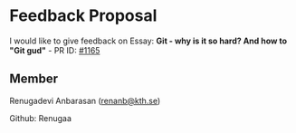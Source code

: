 # Feedback Proposal
I would like to give feedback on Essay: **Git - why is it so hard? And how to "Git gud"** - PR ID: [#1165](https://github.com/KTH/devops-course/pull/1165)

## Member
Renugadevi Anbarasan (renanb@kth.se)

Github: Renugaa
